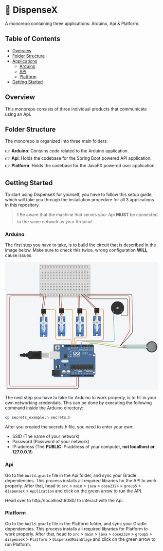 # :pill: DispenseX
A monorepo containing three applications: Arduino, Api & Platform.

## Table of Contents
- [Overview](#overview)
- [Folder Structure](#folder-structure)
- [Applications](#applications)
  - [Arduino](#arduino)
  - [API](#api)
  - [Platform](#platform)
- [Getting Started](#getting-started)

## Overview
This monorepo consists of three individual products that communicate using an Api.

## Folder Structure
The monorepo is organized into three main folders:

:point_right: **Arduino**: Contains code related to the Arduino application. <br>
:point_right: **Api**: Holds the codebase for the Spring Boot powered API application. <br>
:point_right: **Platform**: Holds the codebase for the JavaFX powered user application.

## Getting Started
To start using DispenseX for yourself, you have to follow this setup guide, which will take you through the installation procedure for all 3 applications in this repository.

> :exclamation: Be aware that the machine that serves your Api **MUST** be connected to the same network as your Arduino!

### Arduino
The first step you have to take, is to build the circuit that is described in the image below. Make sure to check this twice, wrong configuration **WILL** cause issues.

![alt text](arduino_circuit.png)

The next step you have to take for Arduino to work properly, is to fill in your own networking credentials.
This can be done by executing the following command inside the Arduino directory:

```bash
cp secrets_example.h secrets.h
```

After you created the secrets.h file, you need to enter your own:
* SSID (The name of your network)
* Password (Password of your network)
* IP-address (The **PUBLIC** IP-address of your computer, **not localhost or 127.0.0.1!**)

### Api
Go to the `build.gradle` file in the Api folder, and sync your Gradle dependencies. This process installs all required libraries for the API to work properly.
After that, head to `src` > `main` > `java` > `oose2324` > `group5` > `dispenseX` > `Application` and click on the green arrow to run the API.

Head over to http://localhost:8080/ to interact with the Api.

### Platform
Go to the `build.gradle` file in the Platform folder, and sync your Gradle dependencies. This process installs all required libraries for Platform to work properly.
After that, head to `src` > `main` > `java` > `oose2324` > `group5` > `dispenseX` > `Platform` > `DispenseXMainStage` and click on the green arrow to run Platform.
